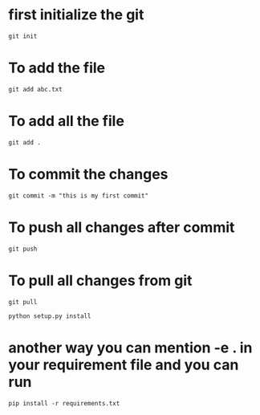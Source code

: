 # first initialize the git
```
git init
```

# To add the file
```
git add abc.txt
```

# To add all the file
```
git add .
```

# To commit the changes
```
git commit -m "this is my first commit"
```

# To push all changes after commit
```
git push
```
# To pull all changes from git
```
git pull
```
```
python setup.py install
```
# another way you can mention -e . in your requirement file and you can run
```
pip install -r requirements.txt
```